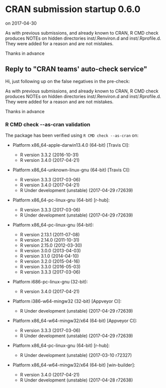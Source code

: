 # CRAN submission startup 0.6.0
on 2017-04-30

As with previous submissions, and already known to CRAN,
R CMD check produces NOTEs on hidden directories inst/.Renviron.d
and inst/.Rprofile.d. They were added for a reason and are not mistakes.

Thanks in advance


## Reply to "CRAN teams' auto-check service"

Hi, just following up on the false negatives in the pre-check:

As with previous submissions, and already known to CRAN, R CMD check
produces NOTEs on hidden directories inst/.Renviron.d and
inst/.Rprofile.d. They were added for a reason and are not mistakes.

Thanks in advance


### R CMD check --as-cran validation

The package has been verified using `R CMD check --as-cran` on:

* Platform x86_64-apple-darwin13.4.0 (64-bit) [Travis CI]:
  - R version 3.3.2 (2016-10-31)
  - R version 3.4.0 (2017-04-21)
  
* Platform x86_64-unknown-linux-gnu (64-bit) [Travis CI]:
  - R version 3.3.3 (2017-03-06)
  - R version 3.4.0 (2017-04-21)
  - R Under development (unstable) (2017-04-29 r72639)

* Platform x86_64-pc-linux-gnu (64-bit) [r-hub]:
  - R version 3.3.3 (2017-03-06)
  - R Under development (unstable) (2017-04-29 r72639)

* Platform x86_64-pc-linux-gnu (64-bit):
  - R version 2.13.1 (2011-07-08)
  - R version 2.14.0 (2011-10-31)
  - R version 2.15.0 (2012-03-30)
  - R version 3.0.0 (2013-04-03)
  - R version 3.1.0 (2014-04-10)
  - R version 3.2.0 (2015-04-16)
  - R version 3.3.0 (2016-05-03)
  - R version 3.3.3 (2017-03-06)

* Platform i686-pc-linux-gnu (32-bit):
  - R version 3.4.0 (2017-04-21)

* Platform i386-w64-mingw32 (32-bit) [Appveyor CI]:
  - R Under development (unstable) (2017-04-29 r72639)

* Platform x86_64-w64-mingw32/x64 (64-bit) [Appveyor CI]:
  - R version 3.3.3 (2017-03-06)
  - R Under development (unstable) (2017-04-29 r72639)

* Platform x86_64-pc-linux-gnu (64-bit) [r-hub]:
  - R Under development (unstable) (2017-03-10 r72327)

* Platform x86_64-w64-mingw32/x64 (64-bit) [win-builder]:
  - R version 3.4.0 (2017-04-21)
  - R Under development (unstable) (2017-04-28 r72638)
